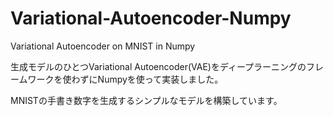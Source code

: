 # Variational-Autoencoder-Numpy
Variational Autoencoder on MNIST in Numpy

生成モデルのひとつVariational Autoencoder(VAE)をディープラーニングのフレームワークを使わずにNumpyを使って実装しました。

MNISTの手書き数字を生成するシンプルなモデルを構築しています。
